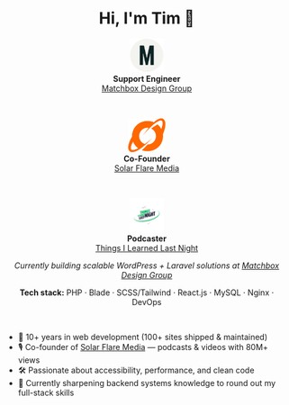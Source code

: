 <h1 align="center">Hi, I'm Tim 👋</h1>

<div align="center">
  <span>
    <a href="https://matchboxdesigngroup.com">
      <img src="assets/imgs/matchbox-logo-mark-light.svg" alt="Matchbox Design Group" height="60"/>
    </a><br>
    <strong>Support Engineer</strong><br>
    <a href="https://matchboxdesigngroup.com">Matchbox Design Group</a>
  </span>

  &nbsp;&nbsp;&nbsp;

  <span>
    <a href="https://solarflaremedia.com">
      <img src="assets/imgs/solarflare_Icon_Orange.svg" alt="Solar Flare Media" height="60"/>
    </a><br>
    <strong>Co-Founder</strong><br>
    <a href="https://solarflaremedia.com">Solar Flare Media</a>
  </span>

  &nbsp;&nbsp;&nbsp;

  <span>
    <a href="https://www.tilln.com">
      <img src="assets/imgs/tilln_color.png" alt="Things I Learned Last Night" height="60"/>
    </a><br>
    <strong>Podcaster</strong><br>
    <a href="https://www.tilln.com">Things I Learned Last Night</a>
  </span>

</div>


<p align="center">
  <em>Currently building scalable WordPress + Laravel solutions at 
  <a href="https://matchboxdesigngroup.com">Matchbox Design Group</a></em>
</p>

<p align="center">
  <strong>Tech stack:</strong> PHP · Blade · SCSS/Tailwind · React.js · MySQL · Nginx · DevOps
</p>

<br>

<ul>
  <li>🚀 10+ years in web development (100+ sites shipped & maintained)</li>
  <li>🎙️ Co-founder of <a href="https://solarflaremedia.com">Solar Flare Media</a> — podcasts & videos with 80M+ views</li>
  <li>🛠️ Passionate about accessibility, performance, and clean code</li>
  <li>🌱 Currently sharpening backend systems knowledge to round out my full-stack skills</li>
</ul>